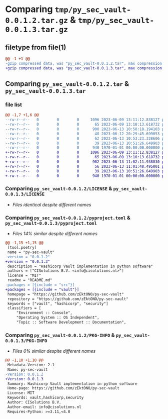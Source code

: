 # Comparing `tmp/py_sec_vault-0.0.1.2.tar.gz` & `tmp/py_sec_vault-0.0.1.3.tar.gz`

## filetype from file(1)

```diff
@@ -1 +1 @@
-gzip compressed data, was "py_sec_vault-0.0.1.2.tar", max compression
+gzip compressed data, was "py_sec_vault-0.0.1.3.tar", max compression
```

## Comparing `py_sec_vault-0.0.1.2.tar` & `py_sec_vault-0.0.1.3.tar`

### file list

```diff
@@ -1,7 +1,6 @@
--rw-r--r--   0        0        0     1096 2023-06-09 13:11:12.838127 py_sec_vault-0.0.1.2/LICENSE
--rw-r--r--   0        0        0       65 2023-06-09 13:10:13.618732 py_sec_vault-0.0.1.2/README.md
--rw-r--r--   0        0        0      900 2023-06-13 10:58:18.194103 py_sec_vault-0.0.1.2/pyproject.toml
--rw-r--r--   0        0        0       48 2023-06-12 20:29:45.699053 py_sec_vault-0.0.1.2/src/__init__.py
--rw-r--r--   0        0        0       62 2023-06-13 10:53:23.328606 py_sec_vault-0.0.1.2/src/vault/__init__.py
--rw-r--r--   0        0        0       39 2023-06-13 10:51:26.649903 py_sec_vault-0.0.1.2/src/vault/main.py
--rw-r--r--   0        0        0      940 1970-01-01 00:00:00.000000 py_sec_vault-0.0.1.2/PKG-INFO
+-rw-r--r--   0        0        0     1096 2023-06-09 13:11:12.838127 py_sec_vault-0.0.1.3/LICENSE
+-rw-r--r--   0        0        0       65 2023-06-09 13:10:13.618732 py_sec_vault-0.0.1.3/README.md
+-rw-r--r--   0        0        0      902 2023-06-13 11:02:11.938830 py_sec_vault-0.0.1.3/pyproject.toml
+-rw-r--r--   0        0        0       56 2023-06-13 11:01:48.495001 py_sec_vault-0.0.1.3/vault/__init__.py
+-rw-r--r--   0        0        0       39 2023-06-13 10:51:26.649903 py_sec_vault-0.0.1.3/vault/main.py
+-rw-r--r--   0        0        0      940 1970-01-01 00:00:00.000000 py_sec_vault-0.0.1.3/PKG-INFO
```

### Comparing `py_sec_vault-0.0.1.2/LICENSE` & `py_sec_vault-0.0.1.3/LICENSE`

 * *Files identical despite different names*

### Comparing `py_sec_vault-0.0.1.2/pyproject.toml` & `py_sec_vault-0.0.1.3/pyproject.toml`

 * *Files 14% similar despite different names*

```diff
@@ -1,15 +1,15 @@
 [tool.poetry]
 name = "py-sec-vault"
-version = "0.0.1.2"
+version = "0.0.1.3"
 description = "Hashicorp Vault implementation in python software"
 authors = ["CISolutions B.V. <info@cisolutions.nl>"]
 license = "MIT"
 readme = "README.md"
-packages = [{include = "src"}]
+packages = [{include = "vault"}]
 homepage = "https://github.com/zEktONO/py-sec-vault"
 repository = "https://github.com/zEktONO/py-sec-vault"
 keywords = ["vault", "hashicorp", "security"]
 classifiers = [
     "Environment :: Console",
     "Operating System :: OS Independent",
     "Topic :: Software Development :: Documentation",
```

### Comparing `py_sec_vault-0.0.1.2/PKG-INFO` & `py_sec_vault-0.0.1.3/PKG-INFO`

 * *Files 0% similar despite different names*

```diff
@@ -1,10 +1,10 @@
 Metadata-Version: 2.1
 Name: py-sec-vault
-Version: 0.0.1.2
+Version: 0.0.1.3
 Summary: Hashicorp Vault implementation in python software
 Home-page: https://github.com/zEktONO/py-sec-vault
 License: MIT
 Keywords: vault,hashicorp,security
 Author: CISolutions B.V.
 Author-email: info@cisolutions.nl
 Requires-Python: >=3.11,<4.0
```

